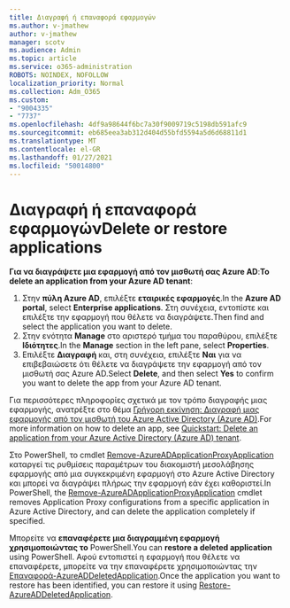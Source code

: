 ```yaml
---
title: Διαγραφή ή επαναφορά εφαρμογών
ms.author: v-jmathew
author: v-jmathew
manager: scotv
ms.audience: Admin
ms.topic: article
ms.service: o365-administration
ROBOTS: NOINDEX, NOFOLLOW
localization_priority: Normal
ms.collection: Adm_O365
ms.custom:
- "9004335"
- "7737"
ms.openlocfilehash: 4df9a98644f6bc7a30f9009719c5198db591afc9
ms.sourcegitcommit: eb685eea3ab312d404d55bfd5594a5d6d68811d1
ms.translationtype: MT
ms.contentlocale: el-GR
ms.lasthandoff: 01/27/2021
ms.locfileid: "50014800"
---
```

# <a name="delete-or-restore-applications"></a><span data-ttu-id="c3e41-102">Διαγραφή ή επαναφορά εφαρμογών</span><span class="sxs-lookup"><span data-stu-id="c3e41-102">Delete or restore applications</span></span>

<span data-ttu-id="c3e41-103">**Για να διαγράψετε μια εφαρμογή από τον μισθωτή σας Azure AD**:</span><span class="sxs-lookup"><span data-stu-id="c3e41-103">**To delete an application from your Azure AD tenant**:</span></span>

1. <span data-ttu-id="c3e41-104">Στην **πύλη Azure AD**, επιλέξτε **εταιρικές εφαρμογές**.</span><span class="sxs-lookup"><span data-stu-id="c3e41-104">In the **Azure AD portal**, select **Enterprise applications**.</span></span> <span data-ttu-id="c3e41-105">Στη συνέχεια, εντοπίστε και επιλέξτε την εφαρμογή που θέλετε να διαγράψετε.</span><span class="sxs-lookup"><span data-stu-id="c3e41-105">Then find and select the application you want to delete.</span></span>
2. <span data-ttu-id="c3e41-106">Στην ενότητα **Manage** στο αριστερό τμήμα του παραθύρου, επιλέξτε **Ιδιότητες**.</span><span class="sxs-lookup"><span data-stu-id="c3e41-106">In the **Manage** section in the left pane, select **Properties**.</span></span>
3. <span data-ttu-id="c3e41-107">Επιλέξτε **Διαγραφή** και, στη συνέχεια, επιλέξτε **Ναι** για να επιβεβαιώσετε ότι θέλετε να διαγράψετε την εφαρμογή από τον μισθωτή σας Azure AD.</span><span class="sxs-lookup"><span data-stu-id="c3e41-107">Select **Delete**, and then select **Yes** to confirm you want to delete the app from your Azure AD tenant.</span></span>

<span data-ttu-id="c3e41-108">Για περισσότερες πληροφορίες σχετικά με τον τρόπο διαγραφής μιας εφαρμογής, ανατρέξτε στο θέμα [Γρήγορη εκκίνηση: Διαγραφή μιας εφαρμογής από τον μισθωτή του Azure Active Directory (Azure AD)](https://docs.microsoft.com/azure/active-directory/manage-apps/delete-application-portal#delete-an-application-from-your-azure-ad-tenant).</span><span class="sxs-lookup"><span data-stu-id="c3e41-108">For more information on how to delete an app, see [Quickstart: Delete an application from your Azure Active Directory (Azure AD) tenant](https://docs.microsoft.com/azure/active-directory/manage-apps/delete-application-portal#delete-an-application-from-your-azure-ad-tenant).</span></span>

<span data-ttu-id="c3e41-109">Στο PowerShell, το cmdlet [Remove-AzureADApplicationProxyApplication](https://docs.microsoft.com/powershell/module/azuread/remove-azureadapplicationproxyapplication) καταργεί τις ρυθμίσεις παραμέτρων του διακομιστή μεσολάβησης εφαρμογής από μια συγκεκριμένη εφαρμογή στο Azure Active Directory και μπορεί να διαγράψει πλήρως την εφαρμογή εάν έχει καθοριστεί.</span><span class="sxs-lookup"><span data-stu-id="c3e41-109">In PowerShell, the [Remove-AzureADApplicationProxyApplication](https://docs.microsoft.com/powershell/module/azuread/remove-azureadapplicationproxyapplication) cmdlet removes Application Proxy configurations from a specific application in Azure Active Directory, and can delete the application completely if specified.</span></span>

<span data-ttu-id="c3e41-110">Μπορείτε να **επαναφέρετε μια διαγραμμένη εφαρμογή χρησιμοποιώντας το** PowerShell.</span><span class="sxs-lookup"><span data-stu-id="c3e41-110">You can **restore a deleted application** using PowerShell.</span></span> <span data-ttu-id="c3e41-111">Αφού εντοπιστεί η εφαρμογή που θέλετε να επαναφέρετε, μπορείτε να την επαναφέρετε χρησιμοποιώντας την [Επαναφορά-AzureADDeletedApplication](https://docs.microsoft.com/powershell/module/azuread/restore-azureaddeletedapplication).</span><span class="sxs-lookup"><span data-stu-id="c3e41-111">Once the application you want to restore has been identified, you can restore it using [Restore-AzureADDeletedApplication](https://docs.microsoft.com/powershell/module/azuread/restore-azureaddeletedapplication).</span></span>

